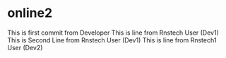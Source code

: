 # online2
This is first commit from Developer
This is line from Rnstech User (Dev1)
This is Second Line from Rnstech User (Dev1)
This is line from Rnstech1 User (Dev2)
